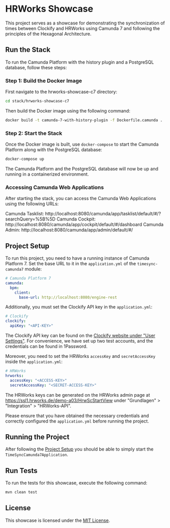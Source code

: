 # HRWorks Showcase

This project serves as a showcase for demonstrating the synchronization of times between Clockify and HRWorks using Camunda 7 and following the principles of the Hexagonal Architecture.

## Run the Stack

To run the Camunda Platform with the history plugin and a PostgreSQL database, follow these steps:

### Step 1: Build the Docker Image

First navigate to the hrworks-showcase-c7 directory:

```bash
cd stack/hrworks-showcase-c7
```

Then build the Docker image using the following command:

```bash
docker build -t camunda-7-with-history-plugin -f Dockerfile.camunda .
```

### Step 2: Start the Stack

Once the Docker image is built, use `docker-compose` to start the Camunda Platform along with the PostgreSQL database:

```bash
docker-compose up
```
The Camunda Platform and the PostgreSQL database will now be up and running in a containerized environment.

### Accessing Camunda Web Applications

After starting the stack, you can access the Camunda Web Applications using the following URLs:

Camunda Tasklist: http://localhost:8080/camunda/app/tasklist/default/#/?searchQuery=%5B%5D
Camunda Cockpit: http://localhost:8080/camunda/app/cockpit/default/#/dashboard
Camunda Admin: http://localhost:8080/camunda/app/admin/default/#/

## Project Setup

To run this project, you need to have a running instance of Camunda Platform 7.
Set the base URL to it in the `application.yml` of the `timesync-camunda7` module:

```yaml
# Camunda Platform 7
camunda:
  bpm:
    client:
      base-url: http://localhost:8080/engine-rest
```

Additionally, you must set the Clockify API key in the `application.yml`:

```yaml
# Clockify
clockify:
  apiKey: "<API-KEY>"
```

The Clockify API key can be found on the [Clockify website under "User Settings"](https://app.clockify.me/user/settings).
For convenience, we have set up two test accounts, and the credentials can be found in 1Password.

Moreover, you need to set the HRWorks `accessKey` and `secretAccessKey` inside the `application.yml`:

```yaml
# HRWorks
hrworks:
  accessKey: "<ACCESS-KEY>"
  secretAccessKey: "<SECRET-ACCESS-KEY>"
```
The HRWorks keys can be generated on the HRWorks admin page at https://ssl1.hrworks.de/demo-a03/HrwScStartView under
"Grundlagen" > "Integration" > "HRWorks-API".

Please ensure that you have obtained the necessary credentials and correctly configured the `application.yml` before
running the project.

## Running the Project

After following the [Project Setup](#project-setup) you should be able to simply start the `TimeSyncCamunda7Application`.

## Run Tests

To run the tests for this showcase, execute the following command:

```bash
mvn clean test
```

## License

This showcase is licensed under the [MIT License](LICENSE).
